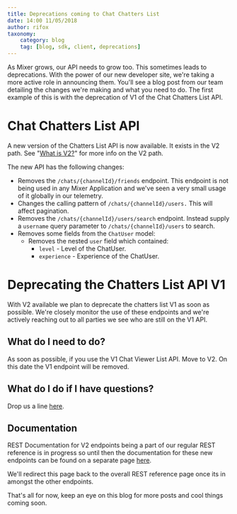 ```yaml
---
title: Deprecations coming to Chat Chatters List
date: 14:00 11/05/2018
author: rifox
taxonomy:
    category: blog
    tag: [blog, sdk, client, deprecations]
---
```


As Mixer grows, our API needs to grow too. This sometimes leads to deprecations. With the power of our new developer site, we're taking a more active role in announcing them. You'll see a blog post from our team detailing the changes we're making and what you need to do. The first example of this is with the deprecation of V1 of the Chat Chatters List API.

# Chat Chatters List API

A new version of the Chatters List API is now available. It exists in the V2 path. See "[What is V2?](https://dev.mixer.com/guides/core/whatsv2)" for more info on the V2 path.

The new API has the following changes:
- Removes the `/chats/{channelId}/friends` endpoint. This endpoint is not being used in any Mixer Application and we've seen a very small usage of it globally in our telemetry.
- Changes the calling pattern of `/chats/{channelId}/users.` This will affect pagination.
- Removes the `/chats/{channelId}/users/search` endpoint. Instead supply a `username` query parameter to `/chats/{channelId}/users` to search.
- Removes some fields from the `ChatUser` model:
    - Removes the nested `user` field which contained:
        - `level` - Level of the ChatUser.
        - `experience` - Experience of the ChatUser.


# Deprecating the Chatters List API V1

With V2 available we plan to deprecate the chatters list V1 as soon as possible. We're closely monitor the use of these endpoints and we're actively reaching out to all parties we see who are still on the V1 API.

## What do I need to do?

As soon as possible, if you use the V1 Chat Viewer List API. Move to V2. On this date the V1 endpoint will be removed.

## What do I do if I have questions?

Drop us a line [here](mailto:mixerdevinfo@microsoft.com).

## Documentation

REST Documentation for V2 endpoints being a part of our regular REST reference is in progress so until then the documentation for these new endpoints can be found on a separate page [here](/reference/chat/chatchatterslist).

We'll redirect this page back to the overall REST reference page once its in amongst the other endpoints.

That's all for now, keep an eye on this blog for more posts and cool things coming soon.









